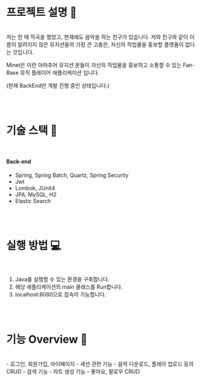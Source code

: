 # 프로젝트 설명 🎵

<br/>
 저는 한 때 작곡을 했었고, 현재에도 음악을 하는 친구가 있습니다. 저와 친구와 같이 이름이 알려지지 않은 뮤지션들의 가장 큰 고충은, 자신의 작업물을 홍보할 플랫폼이 없다는 것입니다.
 
 Minet은 이런 아마추어 뮤지션 분들이 자신의 작업물을 홍보하고 소통할 수 있는 Fan-Base 뮤직 플레이어 애플리케이션 입니다.
 
 (현재 BackEnd만 개발 진행 중인 상태입니다.)

<br/>
<br/>

# 기술 스택 📃

<br/>

#### Back-end
+ Spring, Spring Batch, Quartz, Spring Security
+ Jwt
+ Lombok, JUnit4
+ JPA, MySQL, H2
+ Elastic Search

<br/>
<br/>

# 실행 방법 💻

<br/>

1. Java를 실행할 수 있는 환경을 구축합니다.
2. 해당 애플리케이션의 main 클래스를 Run합니다.
3. localhost:8080으로 접속이 가능합니다.

<br/>
<br/>

# 기능 Overview 📇
<br/>
- 로그인, 회원가입, 마이페이지
- 세션 관련 기능
- 음악 다운로드, 플레이 업로드 등의 CRUD
- 검색 기능
- 차트 생성 기능
- 좋아요, 팔로우 CRUD

<br/>
<br/>
